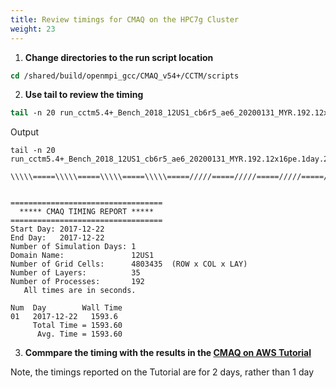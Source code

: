 ```yaml
---
title: Review timings for CMAQ on the HPC7g Cluster
weight: 23
---
```



1. **Change directories to the run script location**

```csh
cd /shared/build/openmpi_gcc/CMAQ_v54+/CCTM/scripts
```


2. **Use tail to review the timing**

```csh
tail -n 20 run_cctm5.4+_Bench_2018_12US1_cb6r5_ae6_20200131_MYR.192.12x16pe.2day.20171222start.3x64.log
```

Output

```
tail -n 20 run_cctm5.4+_Bench_2018_12US1_cb6r5_ae6_20200131_MYR.192.12x16pe.1day.20171222start.3x64.log

\\\\\=====\\\\\=====\\\\\=====\\\\\=====/////=====/////=====/////=====/////


==================================
  ***** CMAQ TIMING REPORT *****
==================================
Start Day: 2017-12-22
End Day:   2017-12-22
Number of Simulation Days: 1
Domain Name:               12US1
Number of Grid Cells:      4803435  (ROW x COL x LAY)
Number of Layers:          35
Number of Processes:       192
   All times are in seconds.

Num  Day        Wall Time
01   2017-12-22   1593.6
     Total Time = 1593.60
      Avg. Time = 1593.60

```


3. **Commpare the timing with the results in the [CMAQ on AWS Tutorial](https://pcluster-cmaq.readthedocs.io/en/latest/user_guide_pcluster/Performance-Opt/performance-optimization.html#benchmark-timing-for-hpc7g-16xlarge-with-64-processors-per-node)**

Note, the timings reported on the Tutorial are for 2 days, rather than 1 day

